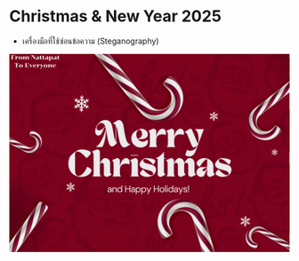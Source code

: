 # Christmas & New Year 2025
- เครื่องมือที่ใช้ซ่อนข้อความ (Steganography)

![alt text](Image/ดาวน์โหลด.png)
